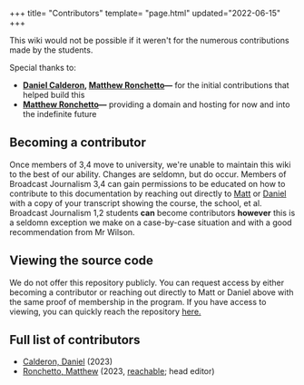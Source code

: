 +++
title= "Contributors"
template= "page.html"
updated="2022-06-15"
+++

This wiki would not be possible if it weren't for the numerous contributions made by the students.

Special thanks to:
  - **[Daniel Calderon](https://daniel.cafe), [Matthew Ronchetto](https://maatt.fr)&mdash;** for the initial contributions that helped build this 
  - **[Matthew Ronchetto](https://maatt.fr)&mdash;** providing a domain and hosting for now and into the indefinite future

## Becoming a contributor
Once members of 3,4 move to university, we're unable to maintain this wiki to the best of our ability. Changes are seldomn, but do occur. Members of Broadcast Journalism 3,4 can gain permissions to be educated on how to contribute to this documentation by reaching out directly to [Matt](https://maatt.fr) or [Daniel](https://daniel.cafe) with a copy of your transcript showing the course, the school, et al. Broadcast Journalism 1,2 students **can** become contributors **however** this is a seldomn exception we make on a case-by-case situation and with a good recommendation from Mr Wilson.

## Viewing the source code
We do not offer this repository publicly. You can request access by either becoming a contributor or reaching out directly to Matt or Daniel above with the same proof of membership in the program. If you have access to viewing, you can quickly reach the repository [here.](https://github.com/doamatto/falcon5-wiki.git)

## Full list of contributors
- [Calderon, Daniel](https://daniel.cafe) (2023)
- [Ronchetto, Matthew](https://maatt.fr) (2023, [reachable](https://maatt.fr/contact/); head editor)
